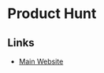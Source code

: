 # Product Hunt

## Links

- [Main Website](https://producthunt.com)

<!--
https://help.producthunt.com/en/articles/6684724-how-do-i-create-a-teaser-for-my-launch
-->

<!--
https://producthunt.com/posts/jellybean
-->
